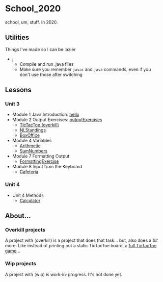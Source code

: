 # School\_2020

school, um, stuff. in 2020.

## Utilities

Things I've made so I can be lazier

  - [j](./j)
    - Compile and run .java files
    - Make sure you remember `javac` and `java` commands, even if you don't use those after switching

## Lessons

### Unit 3

  - Module 1 Java Introduction: [hello](./hello)
  - Module 2 Output Exercises: [outputExercises](./outputExercises)
    - [TicTacToe (overkill)](./outputExercises.ticTacToe)
    - [NLStandings](./outputExercises/NLStandings.java)
    - [BoxOffice](./outputExercises/BoxOffice.java)
  - Module 4 Variables
    - [Arithmetic](./Arithmetic/Arithmetic.java)
    - [SumNumbers](./Variables/SumNumbers.java)
  - Module 7 Formatting Output
    - [FormattingExercise](./FormattingExercise/FormattingExercise.java)
  - Module 8 Input from the Keyboard
    - [Cafeteria](./Cafeteria/Cafeteria.java)

### Unit 4

  - Unit 4 Methods
    - [Calculator](./Calculator/Calculator.java)

## About...

### Overkill projects

A project with (overkill) is a project that does that task... but, also does a _bit_ more. Like instead of printing out a static TicTacToe board, a [full TicTacToe game](./outputExercises.ticTacToe)...

### Wip projects

A project with (wip) is work-in-progress. It's not done yet.
